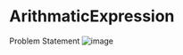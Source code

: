 # ArithmaticExpression

Problem Statement
![image](https://user-images.githubusercontent.com/14144934/133921048-8ae17d99-9bf9-4a00-8cf1-15a6040fd576.png)
